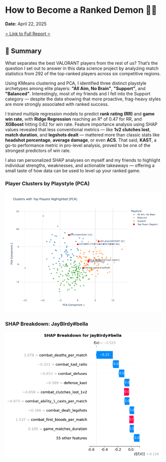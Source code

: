 # How to Become a Ranked Demon 🧠🔫  
**Date:** April 22, 2025  

[:star: Link to Full Report :star:](https://docs.google.com/document/d/1Qrdyx5jzMtqn32rvckClQuJ1LXI0qutGdzD0igCW8xk/edit?usp=sharing)

## 📝 Summary

What separates the best VALORANT players from the rest of us? That’s the question I set out to answer in this data science project by analyzing match statistics from 292 of the top-ranked players across six competitive regions.

Using KMeans clustering and PCA, I identified three distinct playstyle archetypes among elite players: **"All Aim, No Brain"**, **"Support"**, and **"Balanced"**. Interestingly, most of my friends and I fell into the Support category — despite the data showing that more proactive, frag-heavy styles are more strongly associated with ranked success.

I trained multiple regression models to predict **rank rating (RR)** and **game win rate**, with **Ridge Regression** reaching an R² of 0.47 for RR, and **XGBoost** hitting 0.62 for win rate. Feature importance analysis using SHAP values revealed that less conventional metrics — like **1v2 clutches lost**, **match duration**, and **legshots dealt** — mattered more than classic stats like **headshot percentage**, **average damage**, or even **ACS**. That said, **KAST**, a go-to performance metric in pro-level analysis, proved to be one of the strongest predictors of win rate.

I also ran personalized SHAP analyses on myself and my friends to highlight individual strengths, weaknesses, and actionable takeaways — offering a small taste of how data can be used to level up your ranked game.

### Player Clusters by Playstyle (PCA)
![Cluster Plot](plots/cluster_plot.png)

### SHAP Breakdown: JayBlrdy#bella
![SHAP Plot](plots/jay_shap.png)